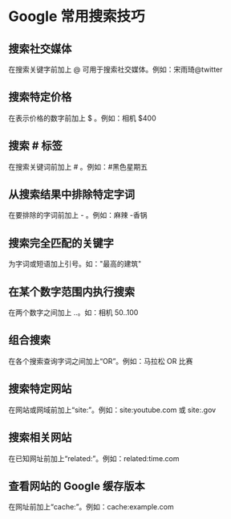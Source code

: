 # Google 常用搜索技巧

## 搜索社交媒体
在搜索关键字前加上 @ 可用于搜索社交媒体。例如：宋雨琦@twitter

## 搜索特定价格
在表示价格的数字前加上 $ 。例如：相机 $400

## 搜索 # 标签
在搜索关键词前加上 # 。例如：#黑色星期五

## 从搜索结果中排除特定字词
在要排除的字词前加上 - 。例如：麻辣 -香锅

## 搜索完全匹配的关键字
为字词或短语加上引号。如："最高的建筑"

## 在某个数字范围内执行搜索
在两个数字之间加上 ..。如：相机 $50..$100

## 组合搜索
在各个搜索查询字词之间加上“OR”。例如：马拉松 OR 比赛

## 搜索特定网站
在网站或网域前加上“site:”。例如：site:youtube.com 或 site:.gov

## 搜索相关网站
在已知网址前加上“related:”。例如：related:time.com

## 查看网站的 Google 缓存版本
在网址前加上“cache:”。例如：cache:example.com
